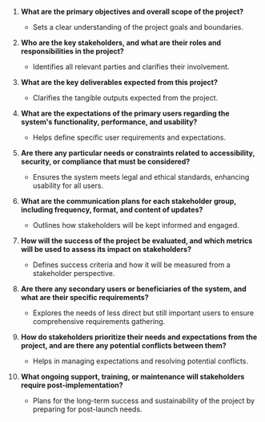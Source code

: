 1. **What are the primary objectives and overall scope of the project?**
   - Sets a clear understanding of the project goals and boundaries.

2. **Who are the key stakeholders, and what are their roles and responsibilities in the project?**
   - Identifies all relevant parties and clarifies their involvement.

3. **What are the key deliverables expected from this project?**
   - Clarifies the tangible outputs expected from the project.

4. **What are the expectations of the primary users regarding the system's functionality, performance, and usability?**
   - Helps define specific user requirements and expectations.

5. **Are there any particular needs or constraints related to accessibility, security, or compliance that must be considered?**
   - Ensures the system meets legal and ethical standards, enhancing usability for all users.

6. **What are the communication plans for each stakeholder group, including frequency, format, and content of updates?**
   - Outlines how stakeholders will be kept informed and engaged.

7. **How will the success of the project be evaluated, and which metrics will be used to assess its impact on stakeholders?**
   - Defines success criteria and how it will be measured from a stakeholder perspective.

8. **Are there any secondary users or beneficiaries of the system, and what are their specific requirements?**
   - Explores the needs of less direct but still important users to ensure comprehensive requirements gathering.

9. **How do stakeholders prioritize their needs and expectations from the project, and are there any potential conflicts between them?**
   - Helps in managing expectations and resolving potential conflicts.

10. **What ongoing support, training, or maintenance will stakeholders require post-implementation?**
    - Plans for the long-term success and sustainability of the project by preparing for post-launch needs.
